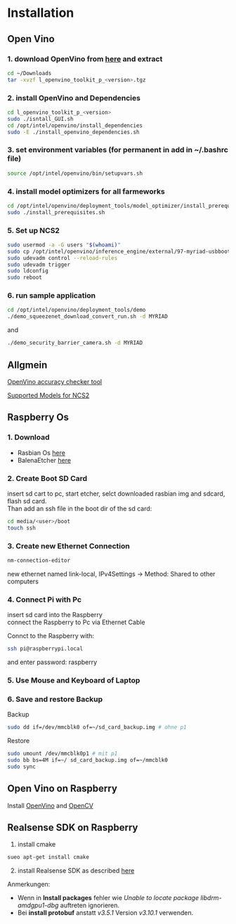 # Installation
## Open Vino

### 1. download OpenVino from [here](https://registrationcenter.intel.com/en/products/postregistration/?sn=CNP6-46RR8MT7&EmailID=mbarkey55%40gmail.com&Sequence=2579436&dnld=t) and extract


```bash
cd ~/Downloads
tar -xvzf l_openvino_toolkit_p_<version>.tgz
```


### 2. install OpenVino and Dependencies
```bash
cd l_openvino_toolkit_p_<version>
sudo ./isntall_GUI.sh
cd /opt/intel/openvino/install_dependencies
sudo -E ./install_openvino_dependencies.sh
```
### 3. set environment variables (for permanent in add in ~/.bashrc file)
```bash
source /opt/intel/openvino/bin/setupvars.sh
```
### 4. install model optimizers for all farmeworks
```bash
cd /opt/intel/openvino/deployment_tools/model_optimizer/install_prerequisites
sudo ./install_prerequisites.sh
```
### 5. Set up NCS2
```bash
sudo usermod -a -G users "$(whoami)"
sudo cp /opt/intel/openvino/inference_engine/external/97-myriad-usbboot.rules /etc/udev/rules.d/
sudo udevadm control --reload-rules
sudo udevadm trigger
sudo ldconfig
sudo reboot
```

### 6. run sample application
```bash
cd /opt/intel/openvino/deployment_tools/demo
./demo_squeezenet_download_convert_run.sh -d MYRIAD
```
and
```bash
./demo_security_barrier_camera.sh -d MYRIAD
```

## Allgmein
[OpenVino accuracy checker tool](https://docs.openvinotoolkit.org/latest/_tools_accuracy_checker_README.html)

[Supported Models for NCS2](https://docs.openvinotoolkit.org/latest/_docs_IE_DG_supported_plugins_MYRIAD.html)  


## Raspberry Os

### 1. Download
* Rasbian Os [here](https://www.raspberrypi.org/downloads/raspbian/)
* BalenaEtcher [here](https://www.balena.io/etcher/)

### 2. Create Boot SD Card

insert sd cart to pc, start etcher, selct downloaded rasbian img and sdcard, flash sd card.  
Than add an ssh file in the boot dir of the sd card:

```bash
cd media/<user>/boot
touch ssh
```
### 3. Create new Ethernet Connection
```bash
nm-connection-editor
```
new ethernet named link-local,
IPv4Settings &rarr; Method: Shared to other computers

### 4. Connect Pi with Pc

insert sd card into the Raspberry  
connect the Raspberry to Pc via Ethernet Cable

Connct to the Raspberry with:
```bash
ssh pi@raspberrypi.local
```
and enter password: raspberry

### 5. Use Mouse and Keyboard of Laptop
### 6. Save and restore Backup
Backup
```bash
sudo dd if=/dev/mmcblk0 of=~/sd_card_backup.img # ohne p1
```
 Restore
```bash
sudo umount /dev/mmcblk0p1 # mit p1
sudo bb bs=4M if=~/ sd_card_backup.img of=~/mmcblk0
sudo sync
```


## Open Vino on Raspberry

Install [OpenVino](https://docs.openvinotoolkit.org/latest/_docs_install_guides_installing_openvino_raspbian.html) and [OpenCV](https://software.intel.com/en-us/articles/raspberry-pi-4-and-intel-neural-compute-stick-2-setup)


## Realsense SDK on Raspberry

1. install cmake
```bash
sueo apt-get install cmake
```

2. install Realsense SDK as described [here](https://github.com/IntelRealSense/librealsense/blob/master/doc/installation_raspbian.md?source=post_page-----882933271f3d----------------------)

Anmerkungen:

* Wenn in **Install packages** fehler wie *Unable to locate package libdrm-amdgpu1-dbg* auftreten ignorieren.  
* Bei **install protobuf** anstatt *v3.5.1* Version *v3.10.1* verwenden.

